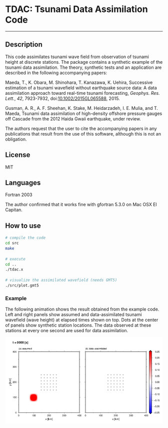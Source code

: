 # TDAC: Tsunami Data Assimilation Code

* * *

## Description

This code assimilates tsunami wave field from observation of tsunami height at discrete stations. The package contains a synthetic example of the tsunami data assimilation. The theory, synthetic tests and an application are described in the following accompanying papers:

Maeda, T., K. Obara, M. Shinohara, T. Kanazawa, K. Uehira,
Successive estimation of a tsunami wavefield without earthquake source data: A data assimilation approach toward real-time tsunami forecasting,
_Geophys. Res. Lett._, _42_, 7923-7932, doi:[10.1002/2015GL065588](http://doi.org/10.1002/2015GL065588), 2015.

Gusman, A. R., A. F. Sheehan, K. Stake, M. Heidarzadeh, I. E. Mulia, and T. Maeda,
Tsunami data assimilation of high-density offshore pressure gauges off Cascade from the 2012 Haida Gwaii earthquake,
under review.

The authors request that the user to cite the accompanying papers in any publications that result from the use of this software, although this is not an obligation.

## License

MIT

## Languages

Fortran 2003

The author confirmed that it works fine with gfortran 5.3.0 on Mac OSX El Capitan.


## How to use

```bash
# compile the code
cd src
make

# execute
cd ..
./tdac.x

# visualize the assimilated wavefield (needs GMT5)
./src/plot.gmt5
```

### Example
The following animation shows the result obtained from the example code. Left and right panels show assumed and data-assimilated tsunami wavefield (wave height) at elapsed times shown on top. Dots at the center of panels show synthetic station locations. The data observed at these stations at every one second are used for data assimilation.

![example](./out/tdac_demo.gif)
